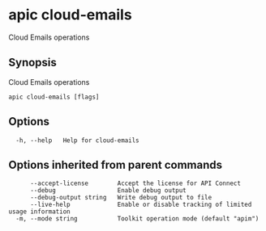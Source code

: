 # apic cloud-emails

Cloud Emails operations

## Synopsis

Cloud Emails operations

```
apic cloud-emails [flags]
```

## Options

```
  -h, --help   Help for cloud-emails
```

## Options inherited from parent commands

```
      --accept-license        Accept the license for API Connect
      --debug                 Enable debug output
      --debug-output string   Write debug output to file
      --live-help             Enable or disable tracking of limited usage information
  -m, --mode string           Toolkit operation mode (default "apim")
```
